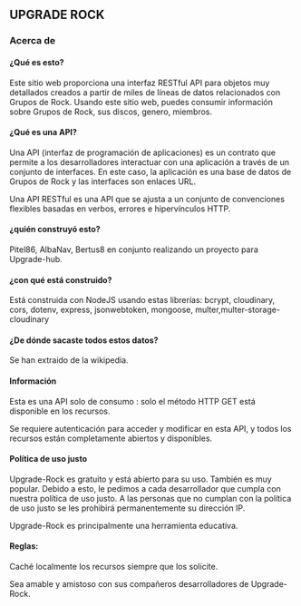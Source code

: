 <h2>UPGRADE ROCK</h2>
<h3>Acerca de</h3>
<h4>¿Qué es esto?</h4>
<p>Este sitio web proporciona una interfaz RESTful API para objetos muy detallados creados a partir de miles de líneas de datos relacionados con Grupos de Rock. Usando este sitio web, puedes consumir información sobre Grupos de Rock, sus discos, genero, miembros.</p>


<h4>¿Qué es una API?</h4>
<p>Una API (interfaz de programación de aplicaciones) es un contrato que permite a los desarrolladores interactuar con una aplicación a través de un conjunto de interfaces. En este caso, la aplicación es una base de datos de Grupos de Rock y las interfaces son enlaces URL.</p>


<p>Una API RESTful es una API que se ajusta a un conjunto de convenciones flexibles basadas en verbos, errores e hipervínculos HTTP.</p>


<h4>¿quién construyó esto?</h4>
<p>Pitel86, AlbaNav, Bertus8 en conjunto realizando un proyecto para Upgrade-hub.</p>

<h4>¿con qué está construido?</h4>
<p>Está construida con NodeJS usando estas librerías:  bcrypt, cloudinary, cors, dotenv, express, jsonwebtoken, mongoose, multer,multer-storage-cloudinary</p>

<h4>¿De dónde sacaste todos estos datos?</h4>
<p>Se han extraido de la wikipedia.</p>


<h4>Información</h4>
<p>Esta es una API solo de consumo : solo el método HTTP GET está disponible en los recursos.</p>


<p>Se requiere autenticación para acceder y modificar en esta API, y todos los recursos están completamente abiertos y disponibles.</p>




<h4>Política de uso justo</h4>
<p>Upgrade-Rock es gratuito y está abierto para su uso. También es muy popular. Debido a esto, le pedimos a cada desarrollador que cumpla con nuestra política de uso justo. A las personas que no cumplan con la política de uso justo se les prohibirá permanentemente su dirección IP.</p>


<p>Upgrade-Rock es principalmente una herramienta educativa. </p>


<h4>Reglas:</h4>


<p>Caché localmente los recursos siempre que los solicite.</p>
<p>Sea amable y amistoso con sus compañeros desarrolladores de Upgrade-Rock.</p>













